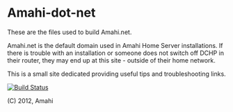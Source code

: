 Amahi-dot-net
==========

These are the files used to build Amahi.net. 

Amahi.net is the default domain used in Amahi Home Server installations. If there is trouble with an installation or someone does not switch off DCHP in their router, they may end up at this site - outside of their home network.

This is a small site dedicated providing useful tips and troubleshooting links.

[![Build Status](https://secure.travis-ci.org/amahi/amahi-net.png)](http://travis-ci.org/amahi/amahi-net)

(C) 2012, Amahi
